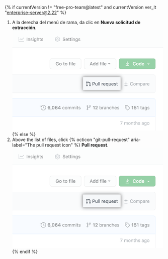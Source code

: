 {% if currentVersion != "free-pro-team@latest" and currentVersion ver_lt "enterprise-server@2.22" %}
1. A la derecha del menú de rama, da clic en **Nueva solicitud de extracción**. ![Enlace de "Solicitud de extracción" sobre la lsita de archivos](/assets/images/help/pull_requests/pull-request-start-review-button.png)
{% else %}
1. Above the list of files, click
{% octicon "git-pull-request" aria-label="The pull request icon" %} **Pull request**.
  ![Enlace de "Solicitud de extracción" sobre la lsita de archivos](/assets/images/help/pull_requests/pull-request-start-review-button.png)
{% endif %}
